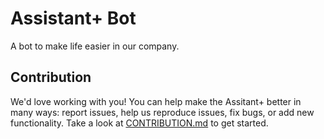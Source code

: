 # Assistant+ Bot

A bot to make life easier in our company.

## Contribution

We'd love working with you! You can help make the Assitant+ better in many ways: report issues, help us reproduce issues, fix bugs, or add new functionality.
Take a look at [CONTRIBUTION.md](CONTRIBUTION.md) to get started.
